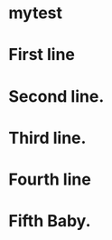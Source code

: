 mytest
======

First line
===========

Second line.
===========

Third line.
===========

Fourth line
============

Fifth Baby.
===========